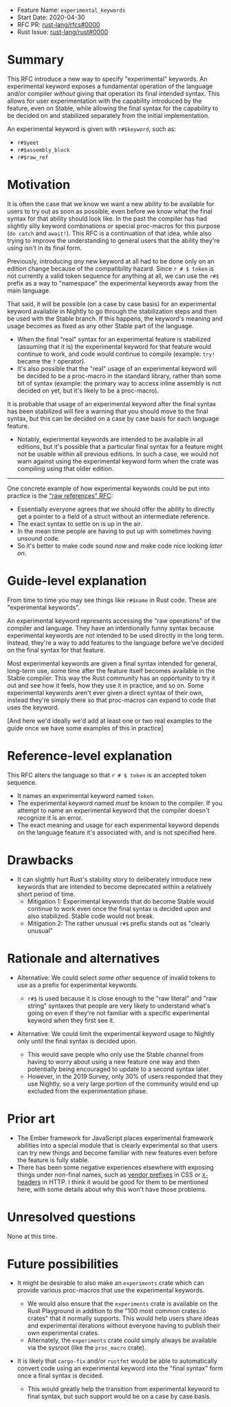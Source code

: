 - Feature Name: `experimental_keywords`
- Start Date: 2020-04-30
- RFC PR: [rust-lang/rfcs#0000](https://github.com/rust-lang/rfcs/pull/0000)
- Rust Issue: [rust-lang/rust#0000](https://github.com/rust-lang/rust/issues/0000)

# Summary
[summary]: #summary

This RFC introduce a new way to specify "experimental" keywords. An experimental keyword exposes a fundamental operation of the language and/or compiler _without_ giving that operation its final intended syntax. This allows for user experimentation with the capability introduced by the feature, even on Stable, while allowing the final syntax for the capability to be decided on and stabilized separately from the initial implementation.

An experimental keyword is given with `r#$keyword`, such as:
* `r#$yeet`
* `r#$assembly_block`
* `r#$raw_ref`

# Motivation
[motivation]: #motivation

It is often the case that we know we want a new ability to be available for users to try out as soon as possible, even before we know what the final syntax for that ability should look like. In the past the compiler has had slightly silly keyword combinations or special proc-macros for this purpose (`do catch` and `await!`). This RFC is a continuation of that idea, while also trying to improve the understanding to general users that the ability they're using isn't in its final form.

Previously, introducing _any_ new keyword at all had to be done only on an edition change because of the compatibility hazard. Since `r # $ token` is not currently a valid token sequence for anything at all, we can use the `r#$` prefix as a way to "namespace" the experimental keywords away from the main language.

That said, it will be possible (on a case by case basis) for an experimental keyword available in Nightly to go through the stabilization steps and then be used with the Stable branch. If this happens, the keyword's meaning and usage becomes as fixed as any other Stable part of the language.
* When the final "real" syntax for an experimental feature is stabilized (assuming that it is) the experimental keyword for that feature would continue to work, and code would continue to compile (example: `try!` became the `?` operator).
* It's also possible that the "real" usage of an experimental keyword will be decided to be a proc-macro in the standard library, rather than some bit of syntax (example: the primary way to access inline assembly is not decided on yet, but it's likely to be a proc-macro).

It is probable that usage of an experimental keyword after the final syntax has been stabilized will fire a warning that you should move to the final syntax, but this can be decided on a case by case basis for each language feature.
* Notably, experimental keywords are intended to be available in all editions, but it's possible that a particular final syntax for a feature might not be usable within all previous editions. In such a case, we would not warn against using the experimental keyword form when the crate was compiling using that older edition.

---

One concrete example of how experimental keywords could be put into practice is the ["raw references" RFC](https://github.com/rust-lang/rust/issues/64490):
* Essentially everyone agrees that we should offer the ability to directly get a pointer to a field of a struct without an intermediate reference.
* The exact syntax to settle on is up in the air.
* In the mean time people are having to put up with sometimes having unsound code.
* So it's better to make code sound _now_ and make code nice looking _later on_.

# Guide-level explanation
[guide-level-explanation]: #guide-level-explanation

From time to time you may see things like `r#$name` in Rust code. These are "experimental keywords".

An experimental keyword represents accessing the "raw operations" of the compiler and language. They have an intentionally funny syntax because experimental keywords are not intended to be used directly in the long term. Instead, they're a way to add features to the language before we've decided on the final syntax for that feature.

Most experimental keywords are given a final syntax intended for general, long-term use, some time after the feature itself becomes available in the Stable compiler. This way the Rust community has an opportunity to try it out and see how it feels, how they use it in practice, and so on. Some experimental keywords aren't ever given a direct syntax of their own, instead they're simply there so that proc-macros can expand to code that uses the keyword.

[And here we'd ideally we'd add at least one or two real examples to the guide once we have some examples of this in practice]

# Reference-level explanation
[reference-level-explanation]: #reference-level-explanation

This RFC alters the language so that `r # $ token` is an accepted token sequence.
* It names an experimental keyword named `token`.
* The experimental keyword named _must_ be known to the compiler. If you attempt to name an experimental keyword that the compiler doesn't recognize it is an error.
* The exact meaning and usage for each experimental keyword depends on the language feature it's associated with, and is not specified here.

# Drawbacks
[drawbacks]: #drawbacks

* It can slightly hurt Rust's stability story to deliberately introduce new keywords that are intended to become deprecated within a relatively short period of time.
  * Mitigation 1: Experimental keywords that do become Stable would continue to work even once the final syntax is decided upon and also stabilized. Stable code would not break.
  * Mitigation 2: The rather unusual `r#$` prefix stands out as "clearly unusual"

# Rationale and alternatives
[rationale-and-alternatives]: #rationale-and-alternatives

* Alternative: We could select _some other_ sequence of invalid tokens to use as a prefix for experimental keywords.
  * `r#$` is used because it is close enough to the "raw literal" and "raw string" syntaxes that people are very likely to understand what's going on even if they're not familiar with a specific experimental keyword when they first see it.

* Alternative: We could limit the experimental keyword usage to Nightly only until the final syntax is decided upon.
  * This would save people who only use the Stable channel from having to worry about using a new feature one way and then potentially being encouraged to update to a second syntax later.
  * However, in the 2019 Survey, only 30% of users responded that they use Nightly, so a very large portion of the community would end up excluded from the experimentation phase.

# Prior art
[prior-art]: #prior-art

* The Ember framework for JavaScript places experimental framework abilities into a special module that is clearly experimental so that users can try new things and become familiar with new features even before the feature is fully stable.
* There has been some negative experiences elsewhere with exposing things under non-final names, such as [vendor prefixes](https://developer.mozilla.org/en-US/docs/Glossary/Vendor_Prefix) in CSS or [`X-` headers](https://developer.mozilla.org/en-US/docs/Web/HTTP/Headers) in HTTP. I think it would be good for them to be mentioned here, with some details about why this won't have those problems.

# Unresolved questions
[unresolved-questions]: #unresolved-questions

None at this time.

# Future possibilities
[future-possibilities]: #future-possibilities

* It might be desirable to also make an `experiments` crate which can provide various proc-macros that use the experimental keywords.
  * We would also ensure that the `experiments` crate is available on the Rust Playground in addition to the "100 most common crates.io crates" that it normally supports. This would help users share ideas and experimental iterations without everyone having to publish their own experimental crates.
  * Alternately, the `experiments` crate could simply always be available via the sysroot (like the `proc_macro` crate).

* It is likely that `cargo-fix` and/or `rustfmt` would be able to automatically convert code using an experimental keyword into the "final syntax" form once a final syntax is decided.
  * This would greatly help the transition from experimental keyword to final syntax, but such support would be on a case by case basis.
